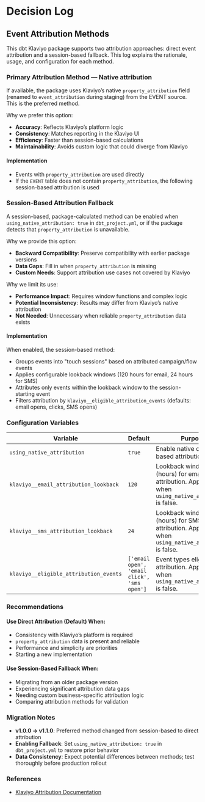 # Decision Log

## Event Attribution Methods

This dbt Klaviyo package supports two attribution approaches: direct event attribution and a session-based fallback. This log explains the rationale, usage, and configuration for each method.

### Primary Attribution Method — Native attribution

If available, the package uses Klaviyo’s native `property_attribution` field (renamed to `event_attribution` during staging) from the EVENT source. This is the preferred method.

Why we prefer this option:
- **Accuracy**: Reflects Klaviyo’s platform logic
- **Consistency**: Matches reporting in the Klaviyo UI
- **Efficiency**: Faster than session-based calculations
- **Maintainability**: Avoids custom logic that could diverge from Klaviyo

#### Implementation
- Events with `property_attribution` are used directly
- If the `EVENT` table does not contain `property_attribution`, the following session-based attribution is used

### Session-Based Attribution Fallback

A session-based, package-calculated method can be enabled when `using_native_attribution: true` in `dbt_project.yml`, or if the package detects that `property_attribution` is unavailable.

Why we provide this option: 
- **Backward Compatibility**: Preserve compatibility with earlier package versions
- **Data Gaps**: Fill in when `property_attribution` is missing
- **Custom Needs**: Support attribution use cases not covered by Klaviyo 

Why we limit its use:
- **Performance Impact**: Requires window functions and complex logic
- **Potential Inconsistency**: Results may differ from Klaviyo’s native attribution
- **Not Needed**: Unnecessary when reliable `property_attribution` data exists

#### Implementation
When enabled, the session-based method:
- Groups events into "touch sessions" based on attributed campaign/flow events
- Applies configurable lookback windows (120 hours for email, 24 hours for SMS)
- Attributes only events within the lookback window to the session-starting event
- Filters attribution by `klaviyo__eligible_attribution_events` (defaults: email opens, clicks, SMS opens)

### Configuration Variables

| Variable | Default | Purpose |
|----------|---------|---------|
| `using_native_attribution` | `true` | Enable native or session based attribution |
| `klaviyo__email_attribution_lookback` | `120` | Lookback window (hours) for email attribution. Applies only when `using_native_attribution` is false. |
| `klaviyo__sms_attribution_lookback` | `24` | Lookback window (hours) for SMS attribution. Applies only when `using_native_attribution` is false. |
| `klaviyo__eligible_attribution_events` | `['email open', 'email click', 'sms open']` | Event types eligible for attribution. Applies only when `using_native_attribution` is false. |

### Recommendations

#### Use Direct Attribution (Default) When:
- Consistency with Klaviyo’s platform is required
- `property_attribution` data is present and reliable
- Performance and simplicity are priorities
- Starting a new implementation

#### Use Session-Based Fallback When:
- Migrating from an older package version
- Experiencing significant attribution data gaps
- Needing custom business-specific attribution logic
- Comparing attribution methods for validation

### Migration Notes
- **v1.0.0 → v1.1.0**: Preferred method changed from session-based to direct attribution
- **Enabling Fallback**: Set `using_native_attribution: true` in `dbt_project.yml` to restore prior behavior
- **Data Consistency**: Expect potential differences between methods; test thoroughly before production rollout

### References
- [Klaviyo Attribution Documentation](https://help.klaviyo.com/hc/en-us/articles/115005248128)